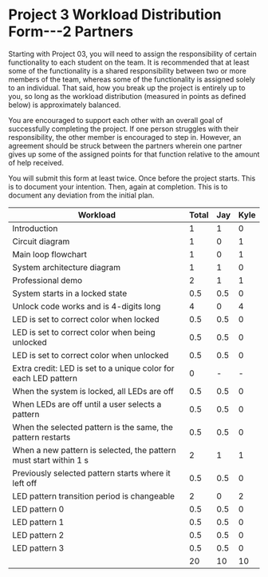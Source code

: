# Project 3 Workload Distribution Form---2 Partners

Starting with Project 03, you will need to assign the responsibility of certain functionality to each student on the team.  It is recommended that at least some of the functionality is a shared responsibility between two or more members of the team, whereas some of the functionality is assigned solely to an individual.  That said, how you break up the project is entirely up to you, so long as the workload distribution (measured in points as defined below) is approximately balanced.

You are encouraged to support each other with an overall goal of successfully completing the project.  If one person struggles with their responsibility, the other member is encouraged to step in.  However, an agreement should be struck between the partners wherein one partner gives up some of the assigned points for that function relative to the amount of help received.  

You will submit this form at least twice.  Once before the project starts.  This is to document your intention.  Then, again at completion.  This is to document any deviation from the initial plan.  

| Workload                                                          | Total |    Jay    |    Kyle   |
|-------------------------------------------------------------------|-------|-----------|-----------|
|Introduction                                                       | 1     |     1     |     0     |
|Circuit diagram                                                    | 1     |     0     |     1     |
|Main loop flowchart                                                | 1     |     0     |     1     |
|System architecture diagram                                        | 1     |     1     |     0     |
|Professional demo                                                  | 2     |     1     |     1     |
|System starts in a locked state                                    | 0.5   |    0.5    |     0     |
|Unlock code works and is 4-digits long                             | 4     |     0     |     4     |
|LED is set to correct color when locked                            | 0.5   |    0.5    |     0     |
|LED is set to correct color when being unlocked                    | 0.5   |    0.5    |     0     |
|LED is set to correct color when unlocked                          | 0.5   |    0.5    |     0     |
|Extra credit: LED is set to a unique color for each LED pattern    | 0     |     -     |     -     |
|When the system is locked, all LEDs are off                        | 0.5   |    0.5    |     0     |
|When LEDs are off until a user selects a pattern                   | 0.5   |    0.5    |     0     |
|When the selected pattern is the same, the pattern restarts        | 0.5   |    0.5    |     0     |
|When a new pattern is selected, the pattern must start within 1 s  | 2     |     1     |     1     |
|Previously selected pattern starts where it left off               | 0.5   |    0.5    |     0     |
|LED pattern transition period is changeable                        | 2     |     0     |     2     |
|LED pattern 0                                                      | 0.5   |    0.5    |     0     |
|LED pattern 1                                                      | 0.5   |    0.5    |     0     |
|LED pattern 2                                                      | 0.5   |    0.5    |     0     |
|LED pattern 3                                                      | 0.5   |    0.5    |     0     |
|                                                                   | 20    |    10     |    10     |